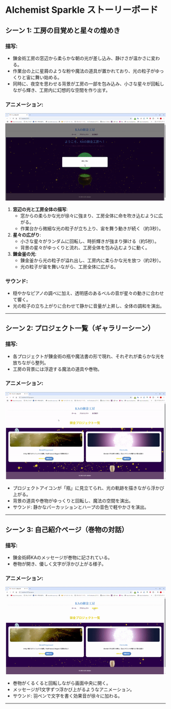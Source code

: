 # Alchemist Sparkle ストーリーボード

## シーン 1: 工房の目覚めと星々の煌めき
### 描写:
- 錬金術工房の窓辺から柔らかな朝の光が差し込み、静けさが温かさに変わる。
- 作業台の上に星屑のような粉や魔法の道具が置かれており、光の粒子がゆっくりと宙に舞い始める。
- 同時に、夜空を思わせる背景が工房の一部を包み込み、小さな星々が回転しながら輝き、工房内に幻想的な空間を作り出す。

### アニメーション:
![シーン1のGIF](./src/assets/gif/scene1-home.gif)
1. **窓辺の光と工房全体の描写**:
   - 窓からの柔らかな光が徐々に強まり、工房全体に命を吹き込むように広がる。
   - 作業台から微細な光の粒子が立ち上り、宙を舞う動きが続く（約3秒）。
2. **星々の広がり**:
    - 小さな星々がランダムに回転し、時折輝きが強まり弾ける（約5秒）。
    - 背景の星々がゆっくりと流れ、工房全体を包み込むように動く。
3. **錬金釜の光**:
    - 錬金釜から光の粒子が溢れ出し、工房内に柔らかな光を放つ（約2秒）。
    - 光の粒子が宙を舞いながら、工房全体に広がる。
### サウンド:
- 穏やかなピアノの調べに加え、透明感のあるベルの音が星々の動きに合わせて響く。
- 光の粒子の立ち上がりに合わせて静かに音量が上昇し、全体の調和を演出。

---

## シーン 2: プロジェクト一覧（ギャラリーシーン）
### 描写:
- 各プロジェクトが錬金術の瓶や魔法書の形で現れ、それぞれが柔らかな光を放ちながら整列。
- 工房の背景には浮遊する魔法の道具や巻物。

### アニメーション:
![シーン2のGIF](./src/assets/gif/scene2-project.gif)
- プロジェクトアイコンが「瓶」に見立てられ、光の軌跡を描きながら浮かび上がる。
- 背景の道具や巻物がゆっくりと回転し、魔法の空間を演出。
- サウンド: 静かなパーカッションとハープの音色で軽やかさを演出。

---

## シーン 3: 自己紹介ページ（巻物の対話）
### 描写:
- 錬金術師KAのメッセージが巻物に記されている。
- 巻物が開き、優しく文字が浮かび上がる様子。

### アニメーション:
![シーン3のGIF](./src/assets/gif/scene3-about.gif)
- 巻物がくるくると回転しながら画面中央に開く。
- メッセージが1文字ずつ浮かび上がるようなアニメーション。
- サウンド: 羽ペンで文字を書く効果音が徐々に加わる。

---
